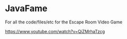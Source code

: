 # JavaFame

For all the code/files/etc for the Escape Room Video Game

https://www.youtube.com/watch?v=QiZMrhaTzcg
